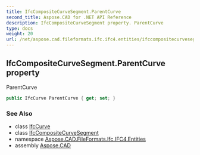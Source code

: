 ```yaml
---
title: IfcCompositeCurveSegment.ParentCurve
second_title: Aspose.CAD for .NET API Reference
description: IfcCompositeCurveSegment property. ParentCurve
type: docs
weight: 20
url: /net/aspose.cad.fileformats.ifc.ifc4.entities/ifccompositecurvesegment/parentcurve/
---
```

## IfcCompositeCurveSegment.ParentCurve property

ParentCurve

```csharp
public IfcCurve ParentCurve { get; set; }
```

### See Also

* class [IfcCurve](../../ifccurve/)
* class [IfcCompositeCurveSegment](../)
* namespace [Aspose.CAD.FileFormats.Ifc.IFC4.Entities](../../ifccompositecurvesegment/)
* assembly [Aspose.CAD](../../../)



